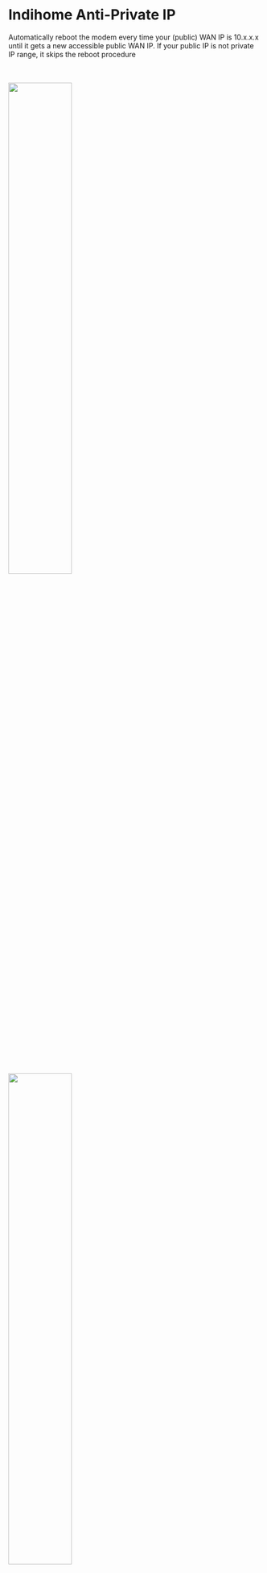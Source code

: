 # Indihome Anti-Private IP
<p>Automatically reboot the modem every time your (public) WAN IP is 10.x.x.x until it gets a new accessible public WAN IP. If your public IP is not private IP range, it skips the reboot procedure</p>
<br><br>
<img src="https://media.discordapp.net/attachments/944143534783627294/1010409814687498240/IMG_20220820_114638.jpg" width="50%">
<br><br>
<img src="https://media.discordapp.net/attachments/1003173519879847966/1010777439594618961/unknown.png" width="50%">
